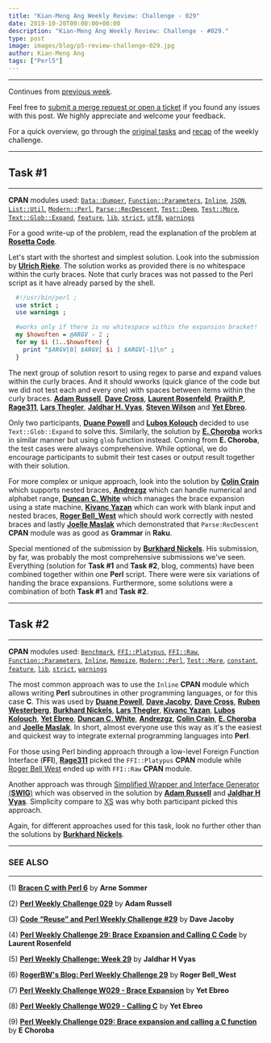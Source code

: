 ```yaml
---
title: "Kian-Meng Ang Weekly Review: Challenge - 029"
date: 2019-10-20T00:00:00+00:00
description: "Kian-Meng Ang Weekly Review: Challenge - #029."
type: post
image: images/blog/p5-review-challenge-029.jpg
author: Kian-Meng Ang
tags: ["Perl5"]
---
```

***
Continues from [previous week](/blog/review-challenge-028/).

Feel free to [submit a merge request or open a ticket](https://github.com/manwar/perlweeklychallenge) if you found any issues with this post. We highly appreciate and welcome your feedback.

For a quick overview, go through the [original tasks](/blog/perl-weekly-challenge-029/) and [recap](/blog/recap-challenge-029/) of the weekly challenge.

***
## Task #1
***

**CPAN** modules used: [`Data::Dumper`](https://metacpan.org/pod/Data::Dumper), [`Function::Parameters`](https://metacpan.org/pod/Function::Parameters), [`Inline`](https://metacpan.org/pod/Inline), [`JSON`](https://metacpan.org/pod/JSON), [`List::Util`](https://metacpan.org/pod/List::Util), [`Modern::Perl`](https://metacpan.org/pod/Modern::Perl), [`Parse::RecDescent`](https://metacpan.org/pod/Parse::RecDescent), [`Test::Deep`](https://metacpan.org/pod/Test::Deep), [`Test::More`](https://metacpan.org/pod/Test::More), [`Text::Glob::Expand`](https://metacpan.org/pod/Text::Glob::Expand), [`feature`](https://metacpan.org/pod/feature), [`lib`](https://metacpan.org/pod/lib), [`strict`](https://metacpan.org/pod/strict), [`utf8`](https://metacpan.org/pod/utf8), [`warnings`](https://metacpan.org/pod/warnings)

For a good write-up of the problem, read the explanation of the problem at [**Rosetta Code**](https://rosettacode.org/wiki/Brace_expansion).

Let's start with the shortest and simplest solution. Look into the submission by [**Ulrich Rieke**](https://github.com/manwar/perlweeklychallenge-club/blob/master/challenge-029/ulrich-rieke/perl5/ch-1.pl). The solution works as provided there is no whitespace within the curly braces. Note that curly braces was not passed to the Perl script as it have already parsed by the shell.

```perl
  #!/usr/bin/perl ;
  use strict ;
  use warnings ;

  #works only if there is no whitespace within the expansion bracket!
  my $howoften = @ARGV - 2 ;
  for my $i (1..$howoften) {
    print "$ARGV[0] $ARGV[ $i ] $ARGV[-1]\n" ;
  }
```

The next group of solution resort to using regex to parse and expand values within the curly braces. And it should wworks (quick glance of the code but we did not test each and every one) with spaces between items within the curly braces. [**Adam Russell**](https://github.com/manwar/perlweeklychallenge-club/blob/master/challenge-029/adam-russell/perl5/ch-1.pl), [**Dave Cross**](https://github.com/manwar/perlweeklychallenge-club/blob/master/challenge-029/dave-cross/perl5/ch-1.pl), [**Laurent Rosenfeld**](https://github.com/manwar/perlweeklychallenge-club/blob/master/challenge-029/laurent-rosenfeld/perl5/ch-1.pl), [**Prajith P**](https://github.com/manwar/perlweeklychallenge-club/blob/master/challenge-029/prajith-p/perl5/ch-1.pl), [**Rage311**](https://github.com/manwar/perlweeklychallenge-club/blob/master/challenge-029/rage311/perl5/ch-1.pl), [**Lars Thegler**](https://github.com/manwar/perlweeklychallenge-club/blob/master/challenge-029/lars-thegler/perl5/ch-1.pl), [**Jaldhar H. Vyas**](https://github.com/manwar/perlweeklychallenge-club/blob/master/challenge-029/jaldhar-h-vyas/perl5/ch-1.pl), [**Steven Wilson**](https://github.com/manwar/perlweeklychallenge-club/blob/master/challenge-029/steven-wilson/perl5/ch-1.pl) and [**Yet Ebreo**](https://github.com/manwar/perlweeklychallenge-club/blob/master/challenge-029/yet-ebreo/perl5/ch-1.pl).

Only two participants, [**Duane Powell**](https://github.com/manwar/perlweeklychallenge-club/blob/master/challenge-029/duane-powell/perl5/ch-1.pl) and [**Lubos Kolouch**](https://github.com/manwar/perlweeklychallenge-club/blob/master/challenge-029/lubos-kolouch/perl5/ch-1.pl) decided to use `Text::Glob::Expand` to solve this. Similarly, the solution by [**E. Choroba**](https://github.com/manwar/perlweeklychallenge-club/blob/master/challenge-029/e-choroba/perl5/ch-1.pl) works in similar manner but using `glob` function instead. Coming from **E. Choroba**, the test cases were always comprehensive. While optional, we do encourage participants to submit their test cases or output result together with their solution.

For more complex or unique approach, look into the solution by [**Colin Crain**](https://github.com/manwar/perlweeklychallenge-club/blob/master/challenge-029/colin-crain/perl5/ch-1.pl) which supports nested braces, [**Andrezgz**](https://github.com/manwar/perlweeklychallenge-club/blob/master/challenge-029/andrezgz/perl5/ch-1.pl) which can handle numerical and alphabet range, [**Duncan C. White**](https://github.com/manwar/perlweeklychallenge-club/blob/master/challenge-029/duncan-c-white/perl5/ch-1.pl) which manages the brace expansion using a state machine, [**Kivanc Yazan**](https://github.com/manwar/perlweeklychallenge-club/blob/master/challenge-029/kivanc-yazan/perl5/ch-1.pl) which can work with blank input and nested braces, [**Roger Bell_West**](https://github.com/manwar/perlweeklychallenge-club/blob/master/challenge-029/roger-bell-west/perl5/ch-1.pl) which should work correctly with nested braces and lastly [**Joelle Maslak**](https://github.com/manwar/perlweeklychallenge-club/blob/master/challenge-029/joelle-maslak/perl5/ch-1.pl) which demonstrated that `Parse:RecDescent` **CPAN** module was as good as **Grammar** in **Raku**.

Special mentioned of the submission by [**Burkhard Nickels**](https://github.com/manwar/perlweeklychallenge-club/blob/master/challenge-029/burkhard-nickels/perl5/ch-1.pl). His submission, by far, was probably the most comprehensive submissions we've seen. Everything (solution for **Task #1** and **Task #2**, blog, comments) have been combined together within one **Perl** script. There were were six variations of handing the brace expansions. Furthermore, some solutions were a combination of both **Task #1** and **Task #2**.

***
## Task #2
***

**CPAN** modules used: [`Benchmark`](https://metacpan.org/pod/Benchmark), [`FFI::Platypus`](https://metacpan.org/pod/FFI::Platypus), [`FFI::Raw`](https://metacpan.org/pod/FFI::Raw), [`Function::Parameters`](https://metacpan.org/pod/Function::Parameters), [`Inline`](https://metacpan.org/pod/Inline), [`Memoize`](https://metacpan.org/pod/Memoize), [`Modern::Perl`](https://metacpan.org/pod/Modern::Perl), [`Test::More`](https://metacpan.org/pod/Test::More), [`constant`](https://metacpan.org/pod/constant), [`feature`](https://metacpan.org/pod/feature), [`lib`](https://metacpan.org/pod/lib), [`strict`](https://metacpan.org/pod/strict), [`warnings`](https://metacpan.org/pod/warnings)

The most common approach was to use the `Inline` **CPAN** module which allows writing **Perl** subroutines in other programming languages, or for this case **C**. This was used by [**Duane Powell**](https://github.com/manwar/perlweeklychallenge-club/blob/master/challenge-029/duane-powell/perl5/ch-2.pl), [**Dave Jacoby**](https://github.com/manwar/perlweeklychallenge-club/blob/master/challenge-029/dave-jacoby/perl5/ch-2.pl), [**Dave Cross**](https://github.com/manwar/perlweeklychallenge-club/blob/master/challenge-029/dave-cross/perl5/ch-2.pl), [**Ruben Westerberg**](https://github.com/manwar/perlweeklychallenge-club/blob/master/challenge-029/ruben-westerberg/perl5/ch-2.pl), [**Burkhard Nickels**](https://github.com/manwar/perlweeklychallenge-club/blob/master/challenge-029/burkhard-nickels/perl5/ch-2.pl), [**Lars Thegler**](https://github.com/manwar/perlweeklychallenge-club/blob/master/challenge-029/lars-thegler/perl5/ch-2.pl), [**Kivanc Yazan**](https://github.com/manwar/perlweeklychallenge-club/blob/master/challenge-029/kivanc-yazan/perl5/ch-2.pl), [**Lubos Kolouch**](https://github.com/manwar/perlweeklychallenge-club/blob/master/challenge-029/lubos-kolouch/perl5/ch-2.pl), [**Yet Ebreo**](https://github.com/manwar/perlweeklychallenge-club/blob/master/challenge-029/yet-ebreo/perl5/ch-2.pl), [**Duncan C. White**](https://github.com/manwar/perlweeklychallenge-club/blob/master/challenge-029/duncan-c-white/perl5/ch-2.pl), [**Andrezgz**](https://github.com/manwar/perlweeklychallenge-club/blob/master/challenge-029/andrezgz/perl5/ch-2.pl), [**Colin Crain**](https://github.com/manwar/perlweeklychallenge-club/blob/master/challenge-029/colin-crain/perl5/ch-2.pl), [**E. Choroba**](https://github.com/manwar/perlweeklychallenge-club/blob/master/challenge-029/e-choroba/perl5/ch-2.pl) and [**Joelle Maslak**](https://github.com/manwar/perlweeklychallenge-club/blob/master/challenge-029/joelle-maslak/perl5/ch-2.pl). In short, almost everyone use this way as it's the easiest and quickest way to integrate external programming languages into **Perl**.

For those using Perl binding approach through a low-level Foreign Function Interface (**FFI**), [**Rage311**](https://github.com/manwar/perlweeklychallenge-club/blob/master/challenge-029/rage311/perl5/ch-2.pl) picked the `FFI::Platypus` **CPAN** module while [Roger Bell West](https://github.com/manwar/perlweeklychallenge-club/blob/master/challenge-029/roger-bell-west/perl5/ch-2.pl) ended up with `FFI::Raw` **CPAN** module.

Another approach was through [Simplified Wrapper and Interface Generator (**SWIG**)](https://en.wikipedia.org/wiki/SWIG) which was observed in the solution by [**Adam Russell**](https://github.com/manwar/perlweeklychallenge-club/blob/master/challenge-029/adam-russell/perl5/ch-2.pl) and [**Jaldhar H Vyas**](https://github.com/manwar/perlweeklychallenge-club/blob/master/challenge-029/jaldhar-h-vyas/perl5/ch-2.pl). Simplicity compare to [XS](https://perldoc.perl.org/perlxstut.html) was why both participant picked this approach.

Again, for different approaches used for this task, look no further other than the solutions by [**Burkhard Nickels**](https://github.com/manwar/perlweeklychallenge-club/blob/master/challenge-029/burkhard-nickels/perl5/ch-2.pl).

***
### SEE ALSO
***

(1) [**Bracen C with Perl 6**](https://perl6.eu/bracen-c.html) by **Arne Sommer**

(2) [**Perl Weekly Challenge 029**](https://adamcrussell.livejournal.com/10141.html) by **Adam Russell**

(3) [**Code “Reuse” and Perl Weekly Challenge #29**](https://jacoby.github.io/2019/10/08/code-reuse-and-perl-weekly-challenge-29.html) by **Dave Jacoby**

(4) [**Perl Weekly Challenge 29: Brace Expansion and Calling C Code**](http://blogs.perl.org/users/laurent_r/2019/10/perl-weekly-challenge-29-brace-expansion-and-calling-c-code.html) by **Laurent Rosenfeld**

(5) [**Perl Weekly Challenge: Week 29**](https://www.braincells.com/perl/2019/10/perl_weekly_challenge_week_29.html) by **Jaldhar H Vyas**

(6) [**RogerBW's Blog: Perl Weekly Challenge 29**](https://blog.firedrake.org/archive/2019/10/Perl_Weekly_Challenge_29.html) by **Roger Bell_West**

(7) [**Perl Weekly Challenge W029 - Brace Expansion**](https://doomtrain14.github.io/pwc/2019/10/13/pwc_brace_expansion.html) by **Yet Ebreo**

(8) [**Perl Weekly Challenge W029 - Calling C**](https://doomtrain14.github.io/pwc/2019/10/13/pwc_calling_c.html) by **Yet Ebreo**

(9) [**Perl Weekly Challenge 029: Brace expansion and calling a C function**](http://blogs.perl.org/users/e_choroba/2019/10/perl-weekly-challenge-029-brace-expansion-and-calling-a-c-function.html) by **E Choroba**
